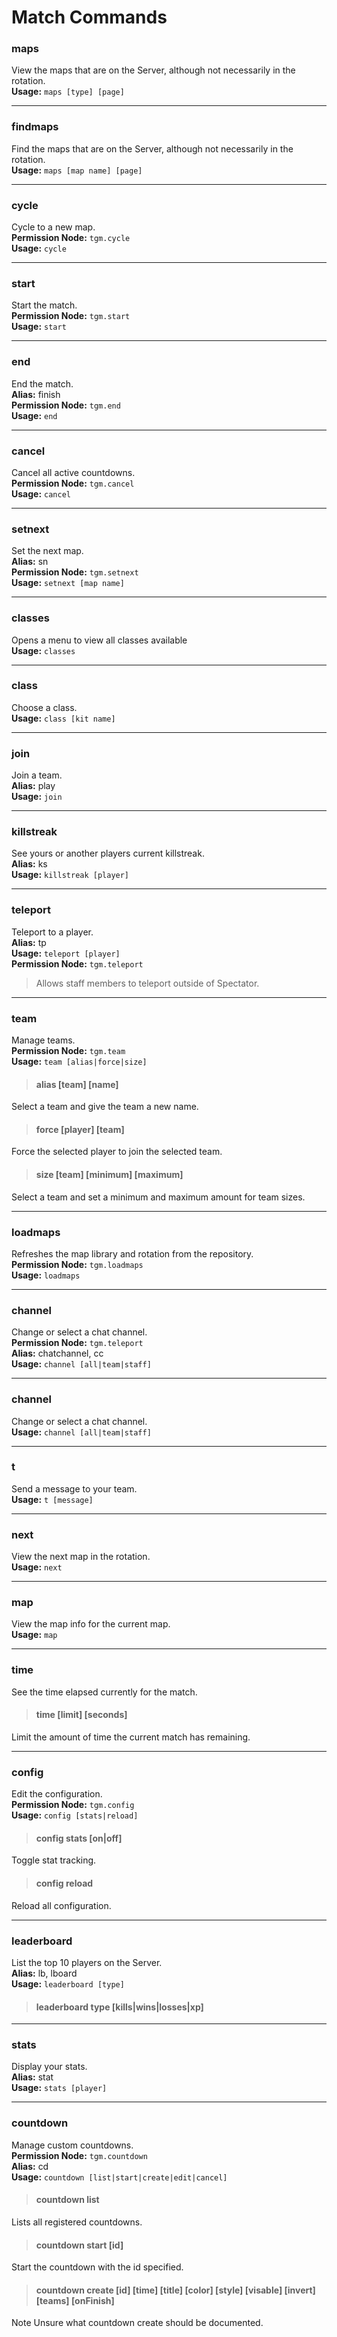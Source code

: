 # Match Commands

### maps
View the maps that are on the Server, although not necessarily in the rotation.<br>
**Usage:** `maps [type] [page]`
<hr>

### findmaps
Find the maps that are on the Server, although not necessarily in the rotation.<br>
**Usage:** `maps [map name] [page]`
<hr>

### cycle
Cycle to a new map.<br>
**Permission Node:** `tgm.cycle`<br>
**Usage:** `cycle`
<hr>

### start
Start the match.<br>
**Permission Node:** `tgm.start`<br>
**Usage:** `start`
<hr>

### end
End the match.<br>
**Alias:** finish<br>
**Permission Node:** `tgm.end`<br>
**Usage:** `end`
<hr>

### cancel
Cancel all active countdowns.<br>
**Permission Node:** `tgm.cancel`<br>
**Usage:** `cancel`
<hr>

### setnext
Set the next map.<br>
**Alias:** sn<br>
**Permission Node:** `tgm.setnext`<br>
**Usage:** `setnext [map name]`
<hr>

### classes
Opens a menu to view all classes available<br>
**Usage:** `classes`
<hr>

### class
Choose a class.<br>
**Usage:** `class [kit name]`
<hr>

### join
Join a team.<br>
**Alias:** play<br>
**Usage:** `join`
<hr>

### killstreak
See yours or another players current killstreak.<br>
**Alias:** ks<br>
**Usage:** `killstreak [player]`
<hr>

### teleport
Teleport to a player.<br>
**Alias:** tp<br>
**Usage:** `teleport [player]`<br>
**Permission Node:** `tgm.teleport`
> Allows staff members to teleport outside of Spectator.
<hr>

### team
Manage teams.<br>
**Permission Node:** `tgm.team`<br>
**Usage:** `team [alias|force|size]`

>#### alias [team] [name]
Select a team and give the team a new name.

>#### force [player] [team]
Force the selected player to join the selected team.

>#### size [team] [minimum] [maximum]
Select a team and set a minimum and maximum amount for team sizes.

<hr>

### loadmaps
Refreshes the map library and rotation from the repository.<br>
**Permission Node:** `tgm.loadmaps`<br>
**Usage:** `loadmaps`
<hr>

### channel
Change or select a chat channel.<br>
**Permission Node:** `tgm.teleport`<br>
**Alias:** chatchannel, cc<br>
**Usage:** `channel [all|team|staff]`
<hr>

### channel
Change or select a chat channel.<br>
**Usage:** `channel [all|team|staff]`
<hr>

### t
Send a message to your team.<br>
**Usage:** `t [message]`
<hr>

### next
View the next map in the rotation.<br>
**Usage:** `next`
<hr>

### map
View the map info for the current map.<br>
**Usage:** `map`
<hr>

### time
See the time elapsed currently for the match.<br>
>#### time [limit] [seconds]
Limit the amount of time the current match has remaining.

<hr>

### config
Edit the configuration.<br>
**Permission Node:** `tgm.config`<br>
**Usage:** `config [stats|reload]`
>#### config stats [on|off]
Toggle stat tracking.

>#### config reload
Reload all configuration.

<hr>

### leaderboard
List the top 10 players on the Server.<br>
**Alias:** lb, lboard<br>
**Usage:** `leaderboard [type]`

>#### leaderboard type [kills|wins|losses|xp]

<hr>

### stats
Display your stats.<br>
**Alias:** stat<br>
**Usage:** `stats [player]`

<hr>

### countdown
Manage custom countdowns.<br>
**Permission Node:** `tgm.countdown`<br>
**Alias:** cd<br>
**Usage:** `countdown [list|start|create|edit|cancel]`
>#### countdown list
Lists all registered countdowns.

>#### countdown start [id]
Start the countdown with the id specified.

>#### countdown create [id] [time] [title] [color] [style] [visable] [invert] [teams] [onFinish]
<span class="label label-note">Note</span> Unsure what countdown create should be documented.
